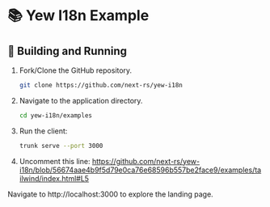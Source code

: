 # 📚 Yew I18n Example

## 🚀 Building and Running

1. Fork/Clone the GitHub repository.

	```bash
	git clone https://github.com/next-rs/yew-i18n
	```

1. Navigate to the application directory.

	```bash
	cd yew-i18n/examples
	```

1. Run the client:

	```sh
	trunk serve --port 3000
	```
1. Uncomment this line:
	https://github.com/next-rs/yew-i18n/blob/56674aae4b9f5d79e0ca76e68596b557be2face9/examples/tailwind/index.html#L5

Navigate to http://localhost:3000 to explore the landing page.

